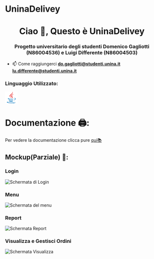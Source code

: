 # UninaDelivey
<h1 align="center">Ciao 👋, Questo è UninaDelivey</h1>
<h3 align="center">Progetto universitario degli studenti Domenico Gagliotti (N86004536) e Luigi Differente (N86004503)</h3>

- 📫 Come raggiungerci **do.gagliotti@studenti.unina.it** **lu.differente@studenti.unina.it**

<h3 align="left">Linguaggio Utilizzato:  <p align="left"> <a href="https://www.java.com" target="_blank" rel="noreferrer"> <img src="https://raw.githubusercontent.com/devicons/devicon/master/icons/java/java-original.svg" alt="java" width="40" height="40"/> </a> </p> </h3>

<h1>Documentazione 🖨:</h1>
<p  >Per vedere la documentazione clicca pure <a href="https://domenicogagliotti.altervista.org/ProgettoOOBD/OO/Documentazione_ObjectOrientation_OOBD2324_06.pdf" target="_blank">qui📚</a></p>

<h2>Mockup(Parziale) 📸:</h2>
<h3>Login</h3>
<img src="https://domenicogagliotti.altervista.org/ProgettoOOBD/OO/login.png" alt="Schermata di Login">
<h3>Menu</h3>
<img src="https://domenicogagliotti.altervista.org/ProgettoOOBD/OO/menu.png" alt="Schermata del menu">
<h3>Report</h3>
<img src="https://domenicogagliotti.altervista.org/ProgettoOOBD/OO/report.png" alt="Schermata Report">
<h3>Visualizza e Gestisci Ordini</h3>
<img src="https://domenicogagliotti.altervista.org/ProgettoOOBD/OO/visualizza.png" alt="Schermata Visualizza">

